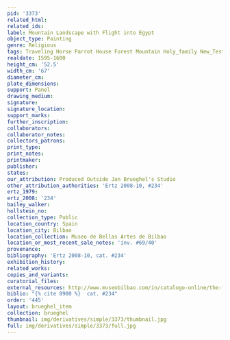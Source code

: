 ```yaml
---
pid: '3373'
related_html: 
related_ids: 
label: Mountain Landscape with Flight into Egypt
object_type: Painting
genre: Religious
tags: Traveling Horse Parrot House Forest Mountain Holy_family New_Testament
realdate: 1595-1600
height_cm: '52.5'
width_cm: '67'
diameter_cm: 
plate_dimensions: 
support: Panel
drawing_medium: 
signature: 
signature_location: 
support_marks: 
further_inscription: 
collaborators: 
collaborator_notes: 
collectors_patrons: 
print_type: 
print_notes: 
printmaker: 
publisher: 
states: 
our_attribution: Produced Outside Jan Brueghel's Studio
other_attribution_authorities: 'Ertz 2008-10, #234'
ertz_1979: 
ertz_2008: '234'
bailey_walker: 
hollstein_no: 
collection_type: Public
location_country: Spain
location_city: Bilbao
location_collection: Museo de Bellas Artes de Bilbao
location_or_most_recent_sale_notes: 'inv. #69/40'
provenance: 
bibliography: 'Ertz 2008-10, cat. #234'
exhibition_history: 
related_works: 
copies_and_variants: 
curatorial_files: 
external_resources: http://www.museobilbao.com/in/catalogo-online/the-flight-into-egypt-6940
biblio: "{% cite 8900 %}  cat. #234"
order: '445'
layout: brueghel_item
collection: brueghel
thumbnail: img/derivatives/simple/3373/thumbnail.jpg
full: img/derivatives/simple/3373/full.jpg
---
```

